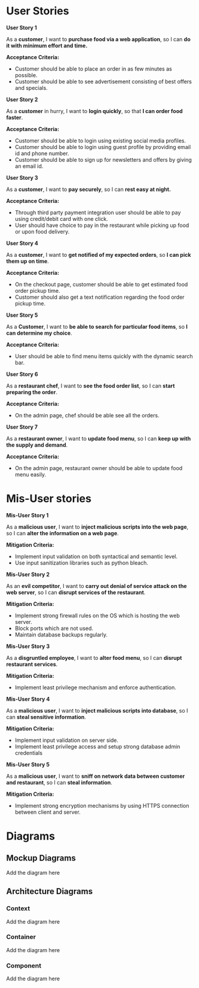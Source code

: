# User Stories

**User Story 1**

As a **customer**, I want to **purchase food via a web application**, so I can **do it with minimum effort and time.**

**Acceptance Criteria:**

* Customer should be able to place an order in as few minutes as possible.
* Customer should be able to see advertisement consisting of best offers and specials.  

**User Story 2**

As a **customer** in hurry, I want to **login quickly**, so that **I can order food faster**.

**Acceptance Criteria:**
* Customer should be able to login using existing social media profiles.
* Customer should be able to login using guest profile by providing email id and phone number.
* Customer should be able to sign up for newsletters and offers by giving an email id.

**User Story 3**

As a **customer**, I want to **pay securely**, so I can **rest easy at night.**

**Acceptance Criteria:**

* Through third party payment integration user should be able to pay using credit/debit card with one click.
* User should have choice to pay in the restaurant while picking up food or upon food delivery.

**User Story 4**

As a **customer**, I want to **get notified of my expected orders**, so **I can pick them up on time**.

**Acceptance Criteria:**

* On the checkout page, customer should be able to get estimated food order pickup time.
* Customer should also get a text notification regarding the food order pickup time.  

**User Story 5**

As a **Customer**, I want to **be able to search for particular food items**, so **I can determine my choice**.

**Acceptance Criteria:**

-	User should be able to find menu items quickly with the dynamic search bar.

**User Story 6**

As a **restaurant chef**, I want to **see the food order list**, so I can **start preparing the order**.

**Acceptance Criteria:**
* On the admin page, chef should be able see all the orders.

**User Story 7**

As a **restaurant owner**, I want to **update food menu**, so I can **keep up with the supply and demand**.

**Acceptance Criteria:**

* On the admin page, restaurant owner should be able to update food menu easily.

# Mis-User stories

**Mis-User Story 1**

As a **malicious user**, I want to **inject malicious scripts into the web page**, so I can **alter the information on a web page**.

**Mitigation Criteria:**
* Implement input validation on both syntactical and semantic level.
* Use input sanitization libraries such as python bleach.

**Mis-User Story 2**

As an **evil competitor**, I want to **carry out denial of service attack on the web server**, so I can **disrupt services of the restaurant**.

**Mitigation Criteria:**
* Implement strong firewall rules on the OS which is hosting the web server.
* Block ports which are not used.
* Maintain database backups regularly.

**Mis-User Story 3**

As a **disgruntled employee**, I want to **alter food menu**, so I can **disrupt restaurant services**.

**Mitigation Criteria:**
* Implement least privilege mechanism and enforce authentication.

**Mis-User Story 4**

As a **malicious user**, I want to **inject malicious scripts into database**, so I can **steal sensitive information**.

**Mitigation Criteria:**
* Implement input validation on server side.
* Implement least privilege access and setup strong database admin credentials

**Mis-User Story 5**

As a **malicious user**, I want to **sniff on network data between customer and restaurant**, so I can **steal information**.

**Mitigation Criteria:**
* Implement strong encryption mechanisms by using HTTPS connection between client and server.

# Diagrams

## Mockup Diagrams

Add the diagram here

## Architecture Diagrams

### Context

Add the diagram here

### Container

Add the diagram here

### Component

Add the diagram here
